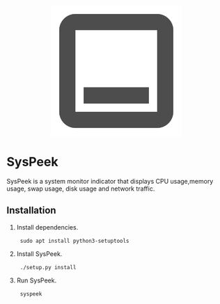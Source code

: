 <div align="center">
 <img src="data/icons/scalable/apps/syspeek.svg" height="300">
</div>

# SysPeek

SysPeek is a system monitor indicator that displays CPU usage,memory usage,
swap usage, disk usage and network traffic.

## Installation

1. Install dependencies.

        sudo apt install python3-setuptools

3. Install SysPeek.

        ./setup.py install

3. Run SysPeek.

        syspeek
